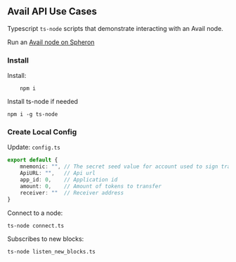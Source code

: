## Avail API Use Cases

Typescript `ts-node` scripts that demonstrate interacting with an Avail node.

Run an [Avail node on Spheron](https://docs.spheron.network/marketplace-guide/avail/)

### Install

Install:
```
    npm i
```

Install ts-node if needed
```
npm i -g ts-node
```

### Create Local Config 

Update: `config.ts` 

```typescript
export default {
    mnemonic: "", // The secret seed value for account used to sign transactions 
    ApiURL: "",   // Api url
    app_id: 0,    // Application id 
    amount: 0,    // Amount of tokens to transfer
    receiver: ""  // Receiver address
}
```

Connect to a node:
```
ts-node connect.ts 
```

Subscribes to new blocks:
```
ts-node listen_new_blocks.ts 
```